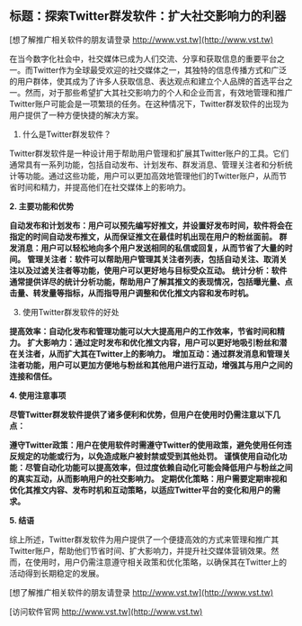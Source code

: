 ## **标题：探索Twitter群发软件：扩大社交影响力的利器**

[想了解推广相关软件的朋友请登录 http://www.vst.tw](http://www.vst.tw)

在当今数字化社会中，社交媒体已成为人们交流、分享和获取信息的重要平台之一。而Twitter作为全球最受欢迎的社交媒体之一，其独特的信息传播方式和广泛的用户群体，使其成为了许多人获取信息、表达观点和建立个人品牌的首选平台之一。然而，对于那些希望扩大其社交影响力的个人和企业而言，有效地管理和推广Twitter账户可能会是一项繁琐的任务。在这种情况下，Twitter群发软件的出现为用户提供了一种方便快捷的解决方案。

1. 什么是Twitter群发软件？

Twitter群发软件是一种设计用于帮助用户管理和扩展其Twitter账户的工具。它们通常具有一系列功能，包括自动发布、计划发布、群发消息、管理关注者和分析统计等功能。通过这些功能，用户可以更加高效地管理他们的Twitter账户，从而节省时间和精力，并提高他们在社交媒体上的影响力。

**2. 主要功能和优势**

**自动发布和计划发布：用户可以预先编写好推文，并设置好发布时间，软件将会在指定的时间自动发布推文，从而保证推文在最佳时机出现在用户的粉丝面前。**
**群发消息：用户可以轻松地向多个用户发送相同的私信或回复，从而节省了大量的时间。**
**管理关注者：软件可以帮助用户管理其关注者列表，包括自动关注、取消关注以及过滤关注者等功能，使用户可以更好地与目标受众互动。**
**统计分析：软件通常提供详尽的统计分析功能，帮助用户了解其推文的表现情况，包括曝光量、点击量、转发量等指标，从而指导用户调整和优化推文内容和发布时机。**

3. 使用Twitter群发软件的好处

**提高效率：自动化发布和管理功能可以大大提高用户的工作效率，节省时间和精力。**
**扩大影响力：通过定时发布和优化推文内容，用户可以更好地吸引粉丝和潜在关注者，从而扩大其在Twitter上的影响力。**
**增加互动：通过群发消息和管理关注者功能，用户可以更加方便地与粉丝和其他用户进行互动，增强其与用户之间的连接和信任。**

**4. 使用注意事项**

**尽管Twitter群发软件提供了诸多便利和优势，但用户在使用时仍需注意以下几点：**

**遵守Twitter政策：用户在使用软件时需遵守Twitter的使用政策，避免使用任何违反规定的功能或行为，以免造成账户被封禁或受到其他处罚。**
**谨慎使用自动化功能：尽管自动化功能可以提高效率，但过度依赖自动化可能会降低用户与粉丝之间的真实互动，从而影响用户的社交影响力。**
**定期优化策略：用户需要定期审视和优化其推文内容、发布时机和互动策略，以适应Twitter平台的变化和用户的需求。**

**5. 结语**

综上所述，Twitter群发软件为用户提供了一个便捷高效的方式来管理和推广其Twitter账户，帮助他们节省时间、扩大影响力，并提升社交媒体营销效果。然而，在使用时，用户仍需注意遵守相关政策和优化策略，以确保其在Twitter上的活动得到长期稳定的发展。

[想了解推广相关软件的朋友请登录 http://www.vst.tw](http://www.vst.tw)


[访问软件官网 http://www.vst.tw](http://www.vst.tw)
